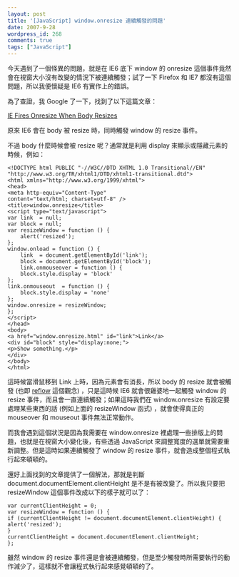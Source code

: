 ```yaml
---
layout: post
title: '[JavaScript] window.onresize 連續觸發的問題'
date: 2007-9-28
wordpress_id: 268
comments: true
tags: ["JavaScript"]
---
```


今天遇到了一個怪異的問題，就是在 IE6 底下 window 的 onresize 這個事件竟然會在視窗大小沒有改變的情況下被連續觸發；試了一下 Firefox 和 IE7 都沒有這個問題，所以我便懷疑是 IE6 有實作上的錯誤。

為了查證，我 Google 了一下，找到了以下這篇文章：

[IE Fires Onresize When Body Resizes](http://snook.ca/archives/javascript/ie6_fires_onresize/)

原來 IE6 會在 body 被 resize 時，同時觸發 window 的 resize 事件。

<!--more-->

不過 body 什麼時候會被 resize 呢？通常就是利用 display 來顯示或隱藏元素的時候，例如：

```
<!DOCTYPE html PUBLIC "-//W3C//DTD XHTML 1.0 Transitional//EN"
"http://www.w3.org/TR/xhtml1/DTD/xhtml1-transitional.dtd">
<html xmlns="http://www.w3.org/1999/xhtml">
<head>
<meta http-equiv="Content-Type"
content="text/html; charset=utf-8" />
<title>window.onresize</title>
<script type="text/javascript">
var link  = null;
var block = null;
var resizeWindow = function () {
    alert('resized');
};
window.onload = function () {
    link  = document.getElementById('link');
    block = document.getElementById('block');
    link.onmouseover = function () {
    block.style.display = 'block'
};
link.onmouseout  = function () {
    block.style.display = 'none'
};
window.onresize = resizeWindow;
};
</script>
</head>
<body>
<a href="window.onresize.html" id="link">Link</a>
<div id="block" style="display:none;">
<p>Show something.</p>
</div>
</body>
</html>

```

這時候當滑鼠移到 Link 上時，因為元素會有消長，所以 body 的 resize 就會被觸發 (也即 [reflow](http://realazy.org/blog/2007/09/09/reflow/) 這個觀念) ，只是這時候 IE6 就會很雞婆地一起觸發 window 的 resize 事件，而且會一直連續觸發；如果這時我們在 window.onresize 有設定要處理某些東西的話 (例如上面的 resizeWindow 函式) ，就會使得真正的 mouseover 和 mouseout 事件無法正常動作。

而我會遇到這個狀況是因為我需要在 window.onresize 裡處理一些排版上的問題，也就是在視窗大小變化後，有些透過 JavaScript 來調整寬度的選單就需要重新調整。但是這時如果連續觸發了 window 的 resize 事件，就會造成整個程式執行起來頓頓的。

還好上面找到的文章提供了一個解法，那就是判斷 document.documentElement.clientHeight 是不是有被改變了。所以我只要把 resizeWindow 這個事件改成以下的樣子就可以了：

```
var currentClientHeight = 0;
var resizeWindow = function () {
if (currentClientHeight != document.documentElement.clientHeight) {
alert('resized');
}
currentClientHeight = document.documentElement.clientHeight;
};

```

雖然 window 的 resize 事件還是會被連續觸發，但是至少觸發時所需要執行的動作減少了，這樣就不會讓程式執行起來感覺頓頓的了。

